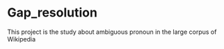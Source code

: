 # Gap_resolution
This project is the study about ambiguous pronoun in the large corpus of Wikipedia 
